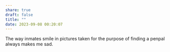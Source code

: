 ```yaml
---
share: true
draft: false
title: ""
date: 2023-09-08 00:20:07
---
```


The way inmates smile in pictures taken for the purpose of finding a penpal always makes me sad. 
